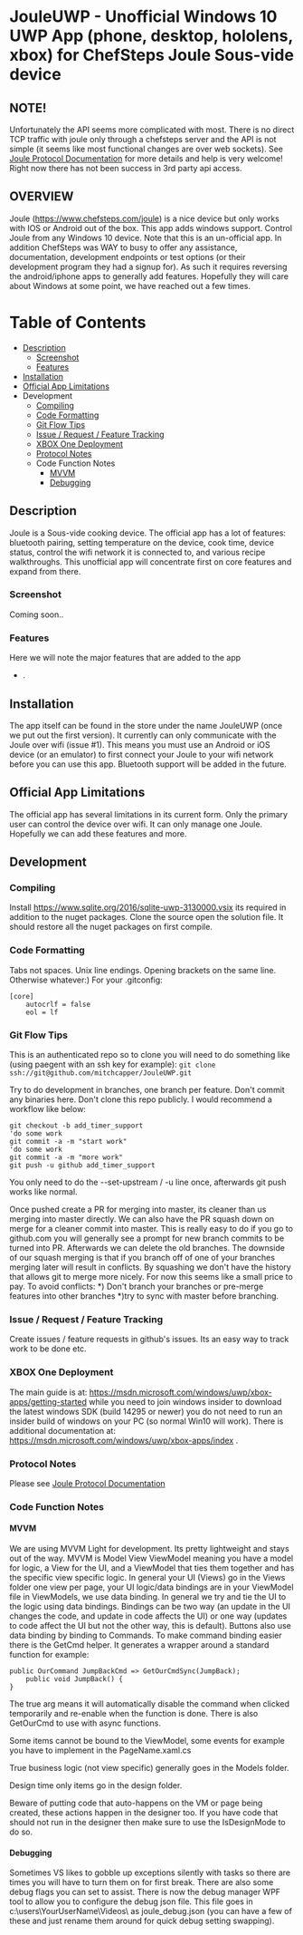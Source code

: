 JouleUWP - Unofficial Windows 10 UWP App (phone, desktop, hololens, xbox) for ChefSteps Joule Sous-vide device
=================================
NOTE!
-----
Unfortunately the API seems more complicated with most.  There is no direct TCP traffic with joule only through a chefsteps server and the API is not simple (it seems like most functional changes are over web sockets). See [Joule Protocol Documentation](JOULE_PROTOCOL.md) for more details and help is very welcome!  Right now there has not been success in 3rd party api access.

OVERVIEW
-----
Joule (https://www.chefsteps.com/joule) is a nice device but only works with IOS or Android out of the box.  This app adds windows support.  Control Joule from any Windows 10 device. Note that this is an un-official app.  In addition ChefSteps was WAY to busy to offer any assistance, documentation, development endpoints or test options (or their development program they had a signup for).  As such it requires reversing the android/iphone apps to generally add features.  Hopefully they will care about Windows at some point, we have reached out a few times.

Table of Contents
=================

   * [Description](#description)
     * [Screenshot](#screenshot)
     * [Features](#features)
   * [Installation](#installation)
   * [Official App Limitations](#official-app-limitations)
   * Development
     * [Compiling](#compiling)
     * [Code Formatting](#code-formatting)
     * [Git Flow Tips](#git-flow-tips)
     * [Issue / Request / Feature Tracking](#issue--request--feature-tracking)
     * [XBOX One Deployment](#xbox-one-deployment)
     * [Protocol Notes](#protocol-notes)     
     * Code Function Notes
       * [MVVM](#mvvm)
       * [Debugging](#debugging)

Description
------------
Joule is a Sous-vide cooking device.  The official app has a lot of features: bluetooth pairing, setting temperature on the device, cook time, device status, control the wifi network it is connected to, and various recipe walkthroughs.  This unofficial app will concentrate first on core features and expand from there.

### Screenshot
Coming soon..

### Features
Here we will note the major features that are added to the app
-   .


Installation
------------
The app itself can be found in the store under the name JouleUWP (once we put out the first version).  It currently can only communicate with the Joule over wifi (issue #1).  This means you must use an Android or iOS device (or an emulator) to first connect your Joule to your wifi network before you can use this app.   Bluetooth support will be added in the future.

Official App Limitations
------------
The official app has several limitations in its current form.  Only the primary user can control the device over wifi.  It can only manage one Joule.  Hopefully we can add these features and more.

Development
------------


### Compiling
Install https://www.sqlite.org/2016/sqlite-uwp-3130000.vsix its required in addition to the nuget packages.
Clone the source open the solution file.  It should restore all the nuget packages on first compile.


### Code Formatting
Tabs not spaces. Unix line endings. Opening brackets on the same line. Otherwise whatever:)
For your .gitconfig:
```
[core]
	autocrlf = false
	eol = lf
```
### Git Flow Tips
This is an authenticated repo so to clone you will need to do something like (using paegent with an ssh key for example):
`git clone ssh://git@github.com/mitchcapper/JouleUWP.git`

Try to do development in branches, one branch per feature.   Don't commit any binaries here.  Don't clone this repo publicly. I would recommend a workflow like below:
```
git checkout -b add_timer_support
'do some work
git commit -a -m "start work"
'do some work
git commit -a -m "more work"
git push -u github add_timer_support
```
You only need to do the --set-upstream / -u line once, afterwards git push works like normal.

Once pushed create a PR for merging into master, its cleaner than us merging into master directly. We can also have the PR squash down on merge for a cleaner commit into master.  This is really easy to do if you go to github.com you will generally see a prompt for new branch commits to be turned into PR.  Afterwards we can delete the old branches.  The downside of our squash merging is that if you branch off of one of your branches merging later will result in conflicts.  By squashing we don't have the history that allows git to merge more nicely.  For now this seems like a small price to pay.  To avoid conflicts: *) Don't branch your branches or pre-merge features into other branches *)try to sync with master before branching.


### Issue / Request / Feature Tracking
Create issues / feature requests in github's issues.  Its an easy way to track work to be done etc.

### XBOX One Deployment
The main guide is at: https://msdn.microsoft.com/windows/uwp/xbox-apps/getting-started while you need to join windows insider to download the latest windows SDK (build 14295 or newer) you do not need to run an insider build of windows on your PC (so normal Win10 will work).  There is additional documentation at: https://msdn.microsoft.com/windows/uwp/xbox-apps/index .

### Protocol Notes
Please see [Joule Protocol Documentation](JOULE_PROTOCOL.md)


### Code Function Notes

#### MVVM
We are using MVVM Light for development.  Its pretty lightweight and stays out of the way. MVVM is Model View ViewModel meaning you have a model for logic, a View for the UI, and a ViewModel that ties them together and has the specific view specific logic.  In general your UI (Views) go in the Views folder one view per page, your UI logic/data bindings are in your ViewModel file in ViewModels,  we use data binding. In general we try and tie the UI to the logic using data bindings.  Bindings can be two way (an update in the UI changes the code, and update in code affects the UI) or one way (updates to code affect the UI but not the other way, this is default).  Buttons also use data binding by binding to Commands.  To make command binding easier there is the GetCmd helper.  It generates a wrapper around a standard function for example:
```
public OurCommand JumpBackCmd => GetOurCmdSync(JumpBack);
	public void JumpBack() {
}
```		
The true arg means it will automatically disable the command when clicked temporarily and re-enable when the function is done.  There is also GetOurCmd to use with async functions.

Some items cannot be bound to the ViewModel, some events for example you have to implement in the PageName.xaml.cs

True business logic (not view specific) generally goes in the Models folder.

Design time only items go in the design folder.

Beware of putting code that auto-happens on the VM or page being created,  these actions happen in the designer too.  If you have code that should not run in the designer then make sure to use the IsDesignMode to do so.

#### Debugging
Sometimes VS likes to gobble up exceptions silently with tasks so there are times you will have to turn them on for first break.  There are also some debug flags you can set to assist.  There is now the debug manager WPF tool to allow you to configure the debug json file.  This file goes in c:\users\YourUserName\Videos\ as joule_debug.json (you can have a few of these and just rename them around for quick debug setting swapping).

